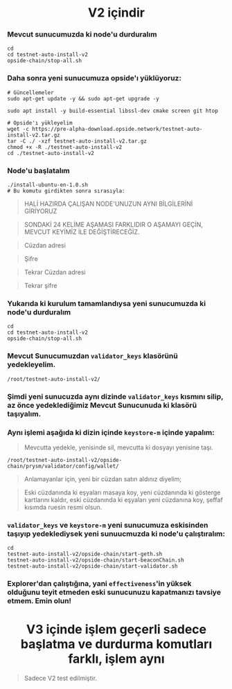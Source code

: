 <h1 align="center"> V2 içindir </h1>

### Mevcut sunucumuzda ki node'u durduralım
```console
cd
cd testnet-auto-install-v2
opside-chain/stop-all.sh
```

### Daha sonra yeni sunucumuza opside'ı yüklüyoruz:
```console
# Güncellemeler
sudo apt-get update -y && sudo apt-get upgrade -y

sudo apt install -y build-essential libssl-dev cmake screen git htop

# Opside'ı yükleyelim
wget -c https://pre-alpha-download.opside.network/testnet-auto-install-v2.tar.gz 
tar -C ./ -xzf testnet-auto-install-v2.tar.gz
chmod +x -R ./testnet-auto-install-v2
cd ./testnet-auto-install-v2
```

### Node'u başlatalım

```console
./install-ubuntu-en-1.0.sh
# Bu komutu girdikten sonra sırasıyla:
```

> HALİ HAZIRDA ÇALIŞAN NODE'UNUZUN AYNI BİLGİLERİNİ GİRİYORUZ

> SONDAKİ 24 KELİME AŞAMASI FARKLIDIR O AŞAMAYI GEÇİN, MEVCUT KEYİMİZ İLE DEĞİŞTİRECEĞİZ.

> Cüzdan adresi

> Şifre

> Tekrar Cüzdan adresi

> Tekrar şifre

### Yukarıda ki kurulum tamamlandıysa yeni sunucumuzda ki node'u durduralım

```console
cd
cd testnet-auto-install-v2
opside-chain/stop-all.sh
```


### Mevcut Sunucumuzdan `validator_keys` klasörünü yedekleyelim.

```console
/root/testnet-auto-install-v2/
```

### Şimdi yeni sunucuzda aynı dizinde `validator_keys` kısmını silip, az önce yedeklediğimiz Mevcut Sunucunuda ki klasörü taşıyalım.

### Aynı işlemi aşağıda ki dizin içinde `keystore-m` içinde yapalım:

> Mevcutta yedekle, yenisinde sil, mevcutta ki dosyayı yenisine taşı.

```console
/root/testnet-auto-install-v2/opside-chain/prysm/validator/config/wallet/
```

> Anlamayanlar için, yeni bir cüzdan satın aldınız diyelim;

> Eski cüzdanında ki eşyaları masaya koy, yeni cüzdanında ki gösterge kartlarını kaldır, eski cüzdanında ki eşyaları yeni cüzdanına koy, şeffaf kısımda ruesin resmi olsun.

### `validator_keys` ve `keystore-m` yeni sunucumuza eskisinden taşıyıp yedeklediysek yeni sunuucmuzda ki node'u çalıştıralım:

```console
cd
testnet-auto-install-v2/opside-chain/start-geth.sh
testnet-auto-install-v2/opside-chain/start-beaconChain.sh
testnet-auto-install-v2/opside-chain/start-validator.sh
```

### Explorer'dan çalıştığına, yani `effectiveness`'in yüksek olduğunu teyit etmeden eski sunucunuzu kapatmanızı tavsiye etmem. Emin olun!

<h1 align="center"> V3 içinde işlem geçerli sadece başlatma ve durdurma komutları farklı, işlem aynı </h1>

> Sadece V2 test edilmiştir.
